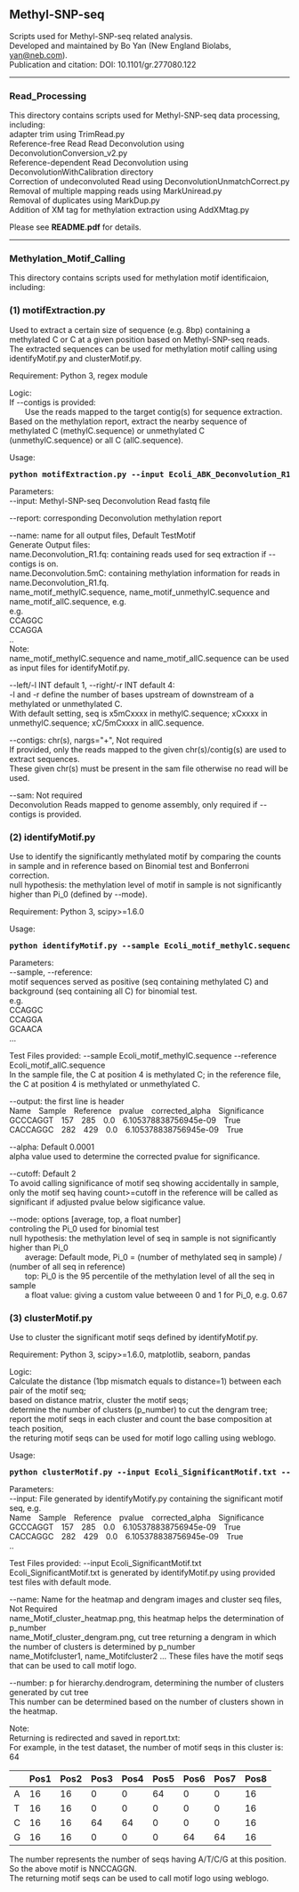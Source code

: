 ## Methyl-SNP-seq
Scripts used for Methyl-SNP-seq related analysis. <br>
Developed and maintained by Bo Yan (New England Biolabs, yan@neb.com). <br>
Publication and citation: DOI: 10.1101/gr.277080.122

---------------
### **Read_Processing** <br>
This directory contains scripts used for Methyl-SNP-seq data processing, including: <br>
adapter trim using TrimRead.py <br>
Reference-free Read Read Deconvolution using DeconvolutionConversion_v2.py <br>
Reference-dependent Read Deconvolution using DeconvolutionWithCalibration directory <br>
Correction of undeconvoluted Read using DeconvolutionUnmatchCorrect.py <br>
Removal of multiple mapping reads using MarkUniread.py <br>
Removal of duplicates using MarkDup.py <br>
Addition of XM tag for methylation extraction using AddXMtag.py <br>

Please see **README.pdf** for details. <br>

---------------

### **Methylation_Motif_Calling** <br>
This directory contains scripts used for methylation motif identificaion, including: <br>

### (1) **motifExtraction.py** <br>
Used to extract a certain size of sequence (e.g. 8bp) containing a methylated C or C at a given position based on Methyl-SNP-seq reads. <br>
The extracted sequences can be used for methylation motif calling using identifyMotif.py and clusterMotif.py. <br>

Requirement: Python 3, regex module

Logic: <br>
If --contigs is provided: <br>
&emsp;&emsp;Use the reads mapped to the target contig(s) for sequence extraction. <br>
Based on the methylation report, extract the nearby sequence of methylated C (methylC.sequence) or unmethylated C (unmethylC.sequence) or all C (allC.sequence). <br>

Usage: <br>
<pre>
<b>python motifExtraction.py --input Ecoli_ABK_Deconvolution_R1.fq --report Ecoli_ABK.Deconvolution.5mC -left 1 -right 4 --sam Ecoli_ABK.sam --name Ecoli_ABK_Node-27-70 --contigs NODE_27_length_74030_cov_17.136755 NODE_70_length_61531_cov_18.801319</b>
</pre>

Parameters: <br>
--input: Methyl-SNP-seq Deconvolution Read fastq file <br>

--report: corresponding Deconvolution methylation report <br>

--name: name for all output files, Default TestMotif <br>
Generate Output files: <br>
name.Deconvolution_R1.fq: containing reads used for seq extraction if --contigs is on. <br>
name.Deconvolution.5mC: containing methylation information for reads in name.Deconvolution_R1.fq. <br>
name_motif_methylC.sequence, name_motif_unmethylC.sequence and name_motif_allC.sequence, e.g. <br>
e.g. <br>
CCAGGC <br>
CCAGGA <br>
.. <br>
Note: <br>
name_motif_methylC.sequence and name_motif_allC.sequence can be used as input files for identifyMotif.py. <br>

--left/-l INT default 1, --right/-r INT default 4: <br>
-l and -r define the number of bases upstream of downstream of a methylated or unmethylated C. <br>
With default setting, seq is x5mCxxxx in methylC.sequence; xCxxxx in unmethylC.sequence; xC/5mCxxxx in allC.sequence. <br>

--contigs: chr(s), nargs="+",  Not required <br>
If provided, only the reads mapped to the given chr(s)/contig(s) are used to extract sequences. <br>
These given chr(s) must be present in the sam file otherwise no read will be used. <br>

--sam: Not required <br>
Deconvolution Reads mapped to genome assembly, only required if --contigs is provided. <br>

### (2) **identifyMotif.py** <br>
Use to identify the significantly methylated motif by comparing the counts in sample and in reference based on Binomial test and Bonferroni correction. <br>
null hypothesis: the methylation level of motif in sample is not significantly higher than Pi_0 (defined by --mode). <br>

Requirement: Python 3, scipy>=1.6.0 <br>

Usage: <br>
<pre>
<b>python identifyMotif.py --sample Ecoli_motif_methylC.sequence --reference Ecoli_motif_allC.sequence --output Ecoli_SignificantMotif.txt</b>
</pre>

Parameters: <br>
--sample, --reference: <br>
motif sequences served as positive (seq containing methylated C) and background (seq containing all C) for binomial test. <br>
e.g. <br>
CCAGGC <br>
CCAGGA <br>
GCAACA <br>
... <br>

Test Files provided: --sample Ecoli_motif_methylC.sequence --reference Ecoli_motif_allC.sequence <br>
In the sample file, the C at position 4 is methylated C; in the reference file, the C at position 4 is methylated or unmethylated C. <br>

--output: the first line is header <br>
Name&emsp;Sample&emsp;Reference&emsp;pvalue&emsp;corrected_alpha&emsp;Significance <br>
GCCCAGGT&emsp;157&emsp;285&emsp;0.0&emsp;6.105378838756945e-09&emsp;True <br>
CACCAGGC&emsp;282&emsp;429&emsp;0.0&emsp;6.105378838756945e-09&emsp;True <br>

--alpha: Default 0.0001 <br>
alpha value used to determine the corrected pvalue for significance. <br>

--cutoff: Default 2 <br>
To avoid calling significance of motif seq showing accidentally in sample, only the motif seq having count>=cutoff in the reference will be called as significant if adjusted pvalue below sigificance value. <br>

--mode: options [average, top, a float number] <br>
controling the Pi_0 used for binomial test <br>
null hypothesis: the methylation level of seq in sample is not significantly higher than Pi_0 <br>
&emsp;&emsp;average: Default mode, Pi_0 = (number of methylated seq in sample) / (number of all seq in reference) <br>
&emsp;&emsp;top: Pi_0 is the 95 percentile of the methylation level of all the seq in sample <br>
&emsp;&emsp;a float value: giving a custom value betweeen 0 and 1 for Pi_0, e.g. 0.67 <br>

### (3) **clusterMotif.py** <br>
Use to cluster the significant motif seqs defined by identifyMotif.py. <br>

Requirement: Python 3, scipy>=1.6.0, matplotlib, seaborn, pandas <br>

Logic: <br>
Calculate the distance (1bp mismatch equals to distance=1) between each pair of the motif seq; <br>
based on distance matrix, cluster the motif seqs; <br>
determine the number of clusters (p_number) to cut the dengram tree; <br>
report the motif seqs in each cluster and count the base composition at teach position, <br>
the returing motif seqs can be used for motif logo calling using weblogo. <br>

Usage: <br>
<pre>
<b>python clusterMotif.py --input Ecoli_SignificantMotif.txt --name Ecoli --number 2 > report.txt </b>
</pre>

Parameters: <br>
--input: File generated by identifyMotify.py containing the significant motif seq, e.g. <br>
Name&emsp;Sample&emsp;Reference&emsp;pvalue&emsp;corrected_alpha&emsp;Significance <br>
GCCCAGGT&emsp;157&emsp;285&emsp;0.0&emsp;6.105378838756945e-09&emsp;True <br>
CACCAGGC&emsp;282&emsp;429&emsp;0.0&emsp;6.105378838756945e-09&emsp;True <br>
.. <br>

Test Files provided: --input Ecoli_SignificantMotif.txt  <br>
Ecoli_SignificantMotif.txt is generated by identifyMotif.py using provided test files with default mode. <br>

--name: Name for the heatmap and dengram images and cluster seq files, Not Required <br>
name_Motif_cluster_heatmap.png, this heatmap helps the determination of p_number <br>
name_Motif_cluster_dengram.png, cut tree returning a dengram in which the number of clusters is determined by p_number <br>
name_Motifcluster1, name_Motifcluster2 ... These files have the motif seqs that can be used to call motif logo. <br>

--number: p for hierarchy.dendrogram, determining the number of clusters generated by cut tree <br>
This number can be determined based on the number of clusters shown in the heatmap. <br>

Note: <br>
Returning is redirected and saved in report.txt: <br>
For example, in the test dataset, the number of motif seqs in this cluster is: 64 <br>

|   | Pos1 | Pos2 | Pos3 | Pos4 | Pos5 | Pos6 | Pos7 | Pos8 |
| ------------- | ------------- | ------------- | ------------- | ------------- | ------------- | ------------- | ------------- | ------------- |
| A  | 16  | 16  | 0  | 0  | 64  | 0  | 0  | 16  |
| T  | 16  | 16  | 0  | 0  | 0  | 0  | 0  | 16  |
| C  | 16  | 16  | 64  | 64 | 0  | 0  | 0  | 16  |
| G  | 16  | 16  | 0  | 0  | 0  | 64  | 64  | 16  |

The number represents the number of seqs having A/T/C/G at this position. <br>
So the above motif is NNCCAGGN. <br>
The returning motif seqs can be used to call motif logo using weblogo. <br>

